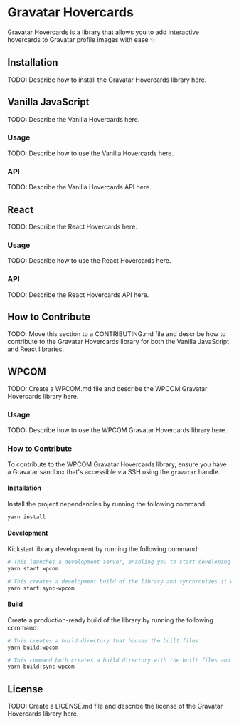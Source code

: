 # Gravatar Hovercards

Gravatar Hovercards is a library that allows you to add interactive hovercards to Gravatar profile images with ease ✨.

## Installation

TODO: Describe how to install the Gravatar Hovercards library here.

## Vanilla JavaScript

TODO: Describe the Vanilla Hovercards here.

### Usage

TODO: Describe how to use the Vanilla Hovercards here.

### API

TODO: Describe the Vanilla Hovercards API here.

## React

TODO: Describe the React Hovercards here.

### Usage

TODO: Describe how to use the React Hovercards here.

### API

TODO: Describe the React Hovercards API here.

## How to Contribute

TODO: Move this section to a CONTRIBUTING.md file and describe how to contribute to the Gravatar Hovercards library for both the Vanilla JavaScript and React libraries.

## WPCOM

TODO: Create a WPCOM.md file and describe the WPCOM Gravatar Hovercards library here.

### Usage

TODO: Describe how to use the WPCOM Gravatar Hovercards library here.

### How to Contribute

To contribute to the WPCOM Gravatar Hovercards library, ensure you have a Gravatar sandbox that's accessible via SSH using the `gravatar` handle.

#### Installation

Install the project dependencies by running the following command:

```bash
yarn install
```

#### Development

Kickstart library development by running the following command:

```bash
# This launches a development server, enabling you to start developing the hovercards via the `src` folder
yarn start:wpcom

# This creates a development build of the library and synchronizes it with your Gravatar sandbox
yarn start:sync-wpcom
```

#### Build

Create a production-ready build of the library by running the following command:

```bash
# This creates a build directory that houses the built files
yarn build:wpcom

# This command both creates a build directory with the built files and synchronizes them with your Gravatar sandbox
yarn build:sync-wpcom
```

## License

TODO: Create a LICENSE.md file and describe the license of the Gravatar Hovercards library here.
